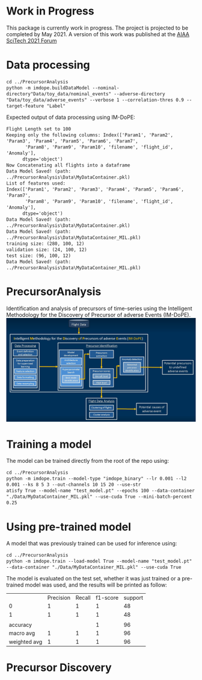 # Work in Progress
This package is currently work in progress. The project is projected to be completed by May 2021. A version of this work was published at the [AIAA SciTech 2021 Forum](https://arc.aiaa.org/doi/abs/10.2514/6.2021-0776)

# Data processing
```
cd ../PrecursorAnalysis
python -m imdope.buildDataModel --nominal-directory"Data/toy_data/nominal_events" --adverse-directory "Data/toy_data/adverse_events" --verbose 1 --correlation-thres 0.9 --target-feature "Label"
```
Expected output of data processing using IM-DoPE:
```
Flight Length set to 100
Keeping only the following columns: Index(['Param1', 'Param2', 'Param3', 'Param4', 'Param5', 'Param6', 'Param7',
       'Param8', 'Param9', 'Param10', 'filename', 'flight_id', 'Anomaly'],
      dtype='object')
Now Concatenating all flights into a dataframe
Data Model Saved! (path: ../PrecursorAnalysis\Data\MyDataContainer.pkl)
List of features used:
Index(['Param1', 'Param2', 'Param3', 'Param4', 'Param5', 'Param6', 'Param7',
       'Param8', 'Param9', 'Param10', 'filename', 'flight_id', 'Anomaly'],
      dtype='object')
Data Model Saved! (path: ../PrecursorAnalysis\Data\MyDataContainer.pkl)
Data Model Saved! (path: ../PrecursorAnalysis\Data\MyDataContainer_MIL.pkl)
training size: (280, 100, 12)
validation size: (24, 100, 12)
test size: (96, 100, 12)
Data Model Saved! (path: ../PrecursorAnalysis\Data\MyDataContainer_MIL.pkl)

```

# PrecursorAnalysis
Identification and analysis of precursors of time-series using the Intelligent Methodology for the Discovery of Precursor of adverse Events (IM-DoPE). 
![IM-DoPE](img/IMDOPE.jpg)

# Training a model
The model can be trained directly from the root of the repo using:
```
cd ../PrecursorAnalysis
python -m imdope.train --model-type "imdope_binary" --lr 0.001 --l2 0.001 --ks 8 5 3 --out-channels 10 15 20 --use-str
atisfy True --model-name "test_model.pt" --epochs 100 --data-container "./Data/MyDataContainer_MIL.pkl" --use-cuda True --mini-batch-percent 0.25

```
# Using pre-trained model
A model that was previously trained can be used for inference using:
```
cd ../PrecursorAnalysis
python -m imdope.train --load-model True --model-name "test_model.pt" --data-container "./Data/MyDataContainer_MIL.pkl" --use-cuda True
```
The model is evaluated on the test set, whether it was just trained or a pre-trained model was used, and the results will be printed as follow:

|     |     |     |     |     |
| --- | --- | --- | --- | --- |
|     | Precision | Recall | f1-score | support |
| 0   | 1   | 1   | 1   | 48  |
| 1   | 1   | 1   | 1   | 48  |
|	|	| | | |
| accuracy |     |     | 1   | 96  |
| macro avg | 1   | 1   | 1   | 96  |
| weighted avg | 1   | 1   | 1   | 96  |

# Precursor Discovery

